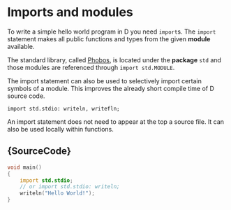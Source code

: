 # Imports and modules

To write a simple hello world program in D you need
`import`s. The `import` statement makes all public functions
and types from the given **module** available.

The standard library, called [Phobos](https://dlang.org/phobos/),
is located under the **package** `std`
and those modules are referenced through `import std.MODULE`.

The import statement can also be used to selectively
import certain symbols of a module. This improves
the already short compile time of D source code.

    import std.stdio: writeln, writefln;

An import statement does not need to appear at the top a source file.
It can also be used locally within functions.

## {SourceCode}

```d
void main()
{
    import std.stdio;
    // or import std.stdio: writeln;
    writeln("Hello World!");
}
```
